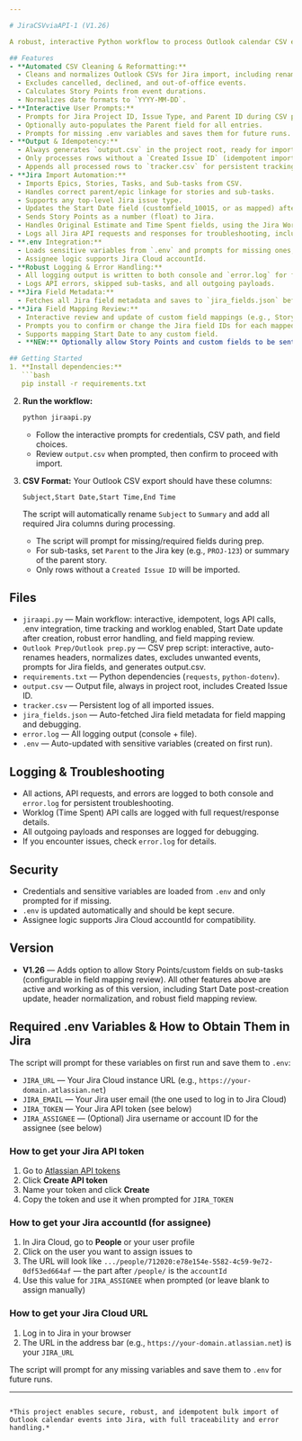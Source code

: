 ```yaml
---

# JiraCSVviaAPI-1 (V1.26)

A robust, interactive Python workflow to process Outlook calendar CSV exports for Jira import.

## Features
- **Automated CSV Cleaning & Reformatting:**
  - Cleans and normalizes Outlook CSVs for Jira import, including renaming the `Subject` column to `Summary` automatically.
  - Excludes cancelled, declined, and out-of-office events.
  - Calculates Story Points from event durations.
  - Normalizes date formats to `YYYY-MM-DD`.
- **Interactive User Prompts:**
  - Prompts for Jira Project ID, Issue Type, and Parent ID during CSV prep.
  - Optionally auto-populates the Parent field for all entries.
  - Prompts for missing .env variables and saves them for future runs.
- **Output & Idempotency:**
  - Always generates `output.csv` in the project root, ready for import.
  - Only processes rows without a `Created Issue ID` (idempotent import).
  - Appends all processed rows to `tracker.csv` for persistent tracking.
- **Jira Import Automation:**
  - Imports Epics, Stories, Tasks, and Sub-tasks from CSV.
  - Handles correct parent/epic linkage for stories and sub-tasks.
  - Supports any top-level Jira issue type.
  - Updates the Start Date field (customfield_10015, or as mapped) after issue creation for all new issues (not just Actual Start).
  - Sends Story Points as a number (float) to Jira.
  - Handles Original Estimate and Time Spent fields, using the Jira Worklog API for time tracking.
  - Logs all Jira API requests and responses for troubleshooting, including outgoing payloads and responses.
- **.env Integration:**
  - Loads sensitive variables from `.env` and prompts for missing ones, saving them for future runs.
  - Assignee logic supports Jira Cloud accountId.
- **Robust Logging & Error Handling:**
  - All logging output is written to both console and `error.log` for full traceability.
  - Logs API errors, skipped sub-tasks, and all outgoing payloads.
- **Jira Field Metadata:**
  - Fetches all Jira field metadata and saves to `jira_fields.json` before import for debugging and mapping.
- **Jira Field Mapping Review:**
  - Interactive review and update of custom field mappings (e.g., Story Points, Start Date, Actual Start) before import.
  - Prompts you to confirm or change the Jira field IDs for each mapped field, using live metadata from your Jira instance.
  - Supports mapping Start Date to any custom field.
  - **NEW:** Optionally allow Story Points and custom fields to be sent to sub-tasks (default: off, can be enabled in field mapping review step). This supports Jira instances that permit Story Points on sub-tasks.

## Getting Started
1. **Install dependencies:**
   ```bash
   pip install -r requirements.txt
   ```
2. **Run the workflow:**
   ```bash
   python jiraapi.py
   ```
   - Follow the interactive prompts for credentials, CSV path, and field choices.
   - Review `output.csv` when prompted, then confirm to proceed with import.

3. **CSV Format:**
   Your Outlook CSV export should have these columns:
   ```csv
   Subject,Start Date,Start Time,End Time
   ```
   The script will automatically rename `Subject` to `Summary` and add all required Jira columns during processing.
   - The script will prompt for missing/required fields during prep.
   - For sub-tasks, set `Parent` to the Jira key (e.g., `PROJ-123`) or summary of the parent story.
   - Only rows without a `Created Issue ID` will be imported.

## Files
- `jiraapi.py` — Main workflow: interactive, idempotent, logs API calls, .env integration, time tracking and worklog enabled, Start Date update after creation, robust error handling, and field mapping review.
- `Outlook Prep/Outlook prep.py` — CSV prep script: interactive, auto-renames headers, normalizes dates, excludes unwanted events, prompts for Jira fields, and generates output.csv.
- `requirements.txt` — Python dependencies (`requests`, `python-dotenv`).
- `output.csv` — Output file, always in project root, includes Created Issue ID.
- `tracker.csv` — Persistent log of all imported issues.
- `jira_fields.json` — Auto-fetched Jira field metadata for field mapping and debugging.
- `error.log` — All logging output (console + file).
- `.env` — Auto-updated with sensitive variables (created on first run).

## Logging & Troubleshooting
- All actions, API requests, and errors are logged to both console and `error.log` for persistent troubleshooting.
- Worklog (Time Spent) API calls are logged with full request/response details.
- All outgoing payloads and responses are logged for debugging.
- If you encounter issues, check `error.log` for details.

## Security
- Credentials and sensitive variables are loaded from `.env` and only prompted for if missing.
- `.env` is updated automatically and should be kept secure.
- Assignee logic supports Jira Cloud accountId for compatibility.

## Version
- **V1.26** — Adds option to allow Story Points/custom fields on sub-tasks (configurable in field mapping review). All other features above are active and working as of this version, including Start Date post-creation update, header normalization, and robust field mapping review.

## Required .env Variables & How to Obtain Them in Jira

The script will prompt for these variables on first run and save them to `.env`:

- `JIRA_URL` — Your Jira Cloud instance URL (e.g., `https://your-domain.atlassian.net`)
- `JIRA_EMAIL` — Your Jira user email (the one used to log in to Jira Cloud)
- `JIRA_TOKEN` — Your Jira API token (see below)
- `JIRA_ASSIGNEE` — (Optional) Jira username or account ID for the assignee (see below)

### How to get your Jira API token
1. Go to [Atlassian API tokens](https://id.atlassian.com/manage-profile/security/api-tokens)
2. Click **Create API token**
3. Name your token and click **Create**
4. Copy the token and use it when prompted for `JIRA_TOKEN`

### How to get your Jira accountId (for assignee)
1. In Jira Cloud, go to **People** or your user profile
2. Click on the user you want to assign issues to
3. The URL will look like `.../people/712020:e78e154e-5582-4c59-9e72-0df53ed664af` — the part after `/people/` is the `accountId`
4. Use this value for `JIRA_ASSIGNEE` when prompted (or leave blank to assign manually)

### How to get your Jira Cloud URL
1. Log in to Jira in your browser
2. The URL in the address bar (e.g., `https://your-domain.atlassian.net`) is your `JIRA_URL`

The script will prompt for any missing variables and save them to `.env` for future runs.

---
```

*This project enables secure, robust, and idempotent bulk import of Outlook calendar events into Jira, with full traceability and error handling.*
